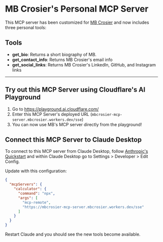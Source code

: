 # MB Crosier's Personal MCP Server

This MCP server has been customized for [MB Crosier](https://www.mbcrosier.com) and now includes three personal tools:

## Tools

- **get_bio**: Returns a short biography of MB.
- **get_contact_info**: Returns MB Crosier's email info
- **get_social_links**: Returns MB Crosier's LinkedIn, GitHub, and Instagram links

---

## Try out this MCP Server using Cloudflare's AI Playground

1. Go to https://playground.ai.cloudflare.com/
2. Enter this MCP Server's deployed URL (`mbcrosier-mcp-server.mbcrosier.workers.dev/sse`)
3. You can now use MB's MCP server directly from the playground!


## Connect this MCP Server to Claude Desktop

To connect to this MCP server from Claude Desktop, follow [Anthropic's Quickstart](https://modelcontextprotocol.io/quickstart/user) and within Claude Desktop go to Settings > Developer > Edit Config.

Update with this configuration:

```json
{
  "mcpServers": {
    "calculator": {
      "command": "npx",
      "args": [
        "mcp-remote",
        "https://mbcrosier-mcp-server.mbcrosier.workers.dev/sse" 
      ]
    }
  }
}
```

Restart Claude and you should see the new tools become available. 